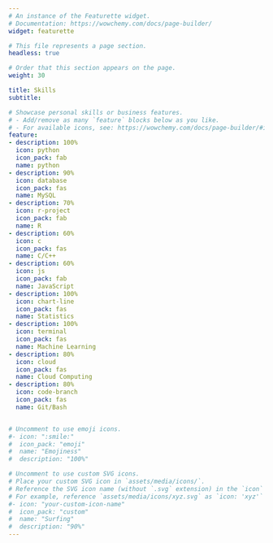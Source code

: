 ```yaml
---
# An instance of the Featurette widget.
# Documentation: https://wowchemy.com/docs/page-builder/
widget: featurette

# This file represents a page section.
headless: true

# Order that this section appears on the page.
weight: 30

title: Skills
subtitle:

# Showcase personal skills or business features.
# - Add/remove as many `feature` blocks below as you like.
# - For available icons, see: https://wowchemy.com/docs/page-builder/#icons
feature:
- description: 100%
  icon: python
  icon_pack: fab
  name: python
- description: 90%
  icon: database
  icon_pack: fas
  name: MySQL
- description: 70%
  icon: r-project
  icon_pack: fab
  name: R
- description: 60%
  icon: c
  icon_pack: fas
  name: C/C++
- description: 60%
  icon: js
  icon_pack: fab
  name: JavaScript
- description: 100%
  icon: chart-line
  icon_pack: fas
  name: Statistics
- description: 100%
  icon: terminal
  icon_pack: fas
  name: Machine Learning
- description: 80%
  icon: cloud
  icon_pack: fas
  name: Cloud Computing
- description: 80%
  icon: code-branch
  icon_pack: fas
  name: Git/Bash


# Uncomment to use emoji icons.
#- icon: ":smile:"
#  icon_pack: "emoji"
#  name: "Emojiness"
#  description: "100%"  

# Uncomment to use custom SVG icons.
# Place your custom SVG icon in `assets/media/icons/`.
# Reference the SVG icon name (without `.svg` extension) in the `icon` field.
# For example, reference `assets/media/icons/xyz.svg` as `icon: 'xyz'`
#- icon: "your-custom-icon-name"
#  icon_pack: "custom"
#  name: "Surfing"
#  description: "90%"
---
```

